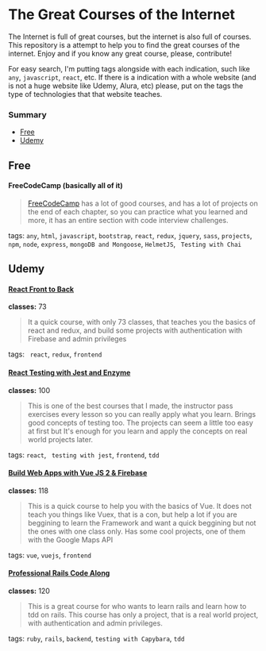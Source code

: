 
# The Great Courses of the Internet


The Internet is full of great courses, but the internet is also full of courses. This repository is a attempt to help you to find the great courses of the internet. Enjoy and if you know any great course, please, contribute!

For easy search, I'm putting tags alongside with each indication, such like ``` any```, ```javascript```, ```react```, etc. If there is a indication with a whole website (and is not a huge website like Udemy, Alura, etc) please, put on the tags the type of technologies that that website teaches.

### Summary

 - [Free](https://github.com/rochabianca/TheGreatCoursesOfTheInternet#Free)
 - [Udemy](https://github.com/rochabianca/TheGreatCoursesOfTheInternet#Udemy)
 
 
## Free

#### FreeCodeCamp (basically all of it)
> [FreeCodeCamp](https://learn.freecodecamp.org/) has a lot of good courses, and has a lot of projects on the end of each chapter, so you can practice what you learned and more, it has an entire section with code interview challenges.

tags: ```any```, ```html```, ```javascript```, ```bootstrap```, ```react```, ```redux```, ```jquery```, ```sass```, ```projects```, ```npm```, ```node```, ```express```, ```mongoDB and Mongoose```, ```HelmetJS```, ``` Testing with Chai```



## Udemy


#### [React Front to Back](https://www.udemy.com/course/react-front-to-back/)
**classes:** 73
> It a quick course, with only 73 classes, that teaches you the basics of react and redux, and build some projects with authentication with Firebase and admin privileges

tags: ``` react```, ```redux```, ```frontend```





#### [React Testing with Jest and Enzyme](https://www.udemy.com/react-testing-with-jest-and-enzyme/)
**classes:** 100
> This is one of the best courses that I made, the instructor pass exercises every lesson so you can really apply what you learn. Brings good concepts of testing too. The projects can seem a little too easy at first but It's enough for you learn and apply the concepts on real world projects later.

tags: ```react```, ``` testing with jest```, ```frontend```, ```tdd```




#### [Build Web Apps with Vue JS 2 & Firebase](https://www.udemy.com/build-web-apps-with-vuejs-firebase/)
**classes:** 118
> This is a quick course to help you with the basics of Vue. It does not teach you things like Vuex, that is a con, but help a lot if you are beggining to learn the Framework and want a quick beggining but not the ones with one class only. Has some cool projects, one of them with the Google Maps API

tags: ```vue```, ```vuejs```, ```frontend```

#### [Professional Rails Code Along](https://www.udemy.com/professional-ruby-on-rails-coding-course/)
**classes:** 120
> This is a great course for who wants to learn rails and learn how to tdd on rails.  This course has only a project, that is a real world project, with authentication and admin privileges.

tags: ```ruby```, ```rails```, ```backend```, ```testing with Capybara```, ```tdd```
